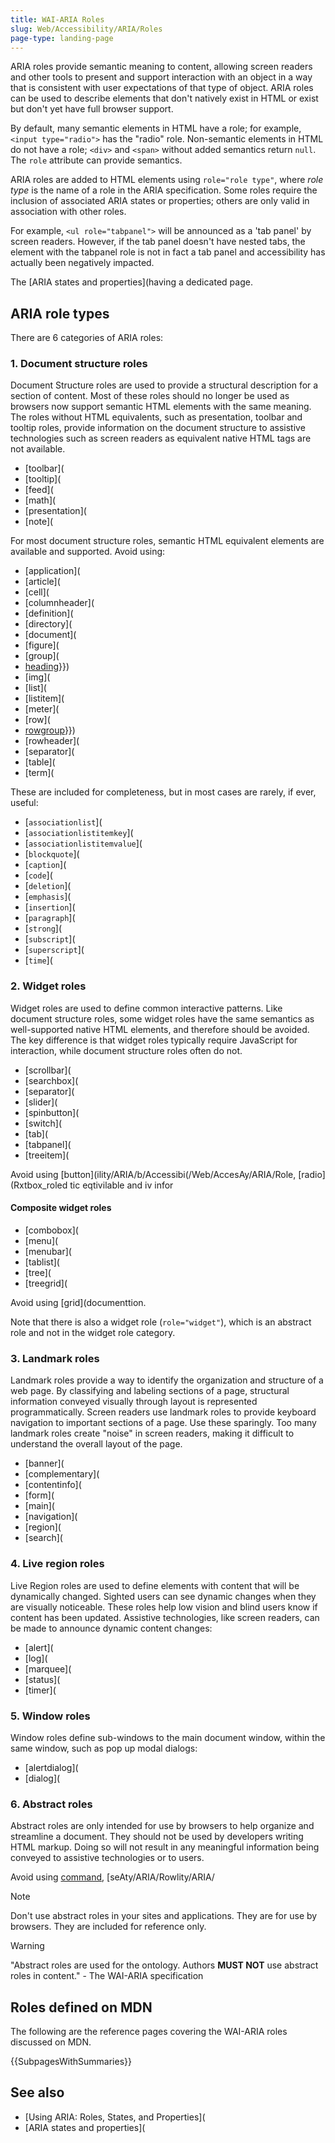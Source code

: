 ```yaml
---
title: WAI-ARIA Roles
slug: Web/Accessibility/ARIA/Roles
page-type: landing-page
---
```




ARIA roles provide semantic meaning to content, allowing screen readers and other tools to present and support interaction with an object in a way that is consistent with user expectations of that type of object. <abbr>ARIA</abbr> roles can be used to describe elements that don't natively exist in HTML or exist but don't yet have full browser support.

By default, many semantic elements in HTML have a role; for example, `<input type="radio">` has the "radio" role. Non-semantic elements in HTML do not have a role; `<div>` and `<span>` without added semantics return `null`. The `role` attribute can provide semantics.

ARIA roles are added to HTML elements using `role="role type"`, where _role type_ is the name of a role in the ARIA specification. Some roles require the inclusion of associated ARIA states or properties; others are only valid in association with other roles.

For example, `<ul role="tabpanel">` will be announced as a 'tab panel' by screen readers. However, if the tab panel doesn't have nested tabs, the element with the tabpanel role is not in fact a tab panel and accessibility has actually been negatively impacted.

The [ARIA states and properties](having a dedicated page.

## ARIA role types

There are 6 categories of ARIA roles:

### 1. Document structure roles

Document Structure roles are used to provide a structural description for a section of content. Most of these roles should no longer be used as browsers now support semantic HTML elements with the same meaning. The roles without HTML equivalents, such as presentation, toolbar and tooltip roles, provide information on the document structure to assistive technologies such as screen readers as equivalent native HTML tags are not available.

- [toolbar](
- [tooltip](
- [feed](
- [math](
- [presentation](
- [note](

For most document structure roles, semantic HTML equivalent elements are available and supported. Avoid using:

- [application](
- [article](
- [cell](
- [columnheader](
- [definition](
- [directory](
- [document](
- [figure](
- [group](
- [heading](_Elements", "h6")}})
- [img](
- [list](
- [listitem](
- [meter](
- [row](
- [rowgroup](body')}})
- [rowheader](
- [separator](
- [table](
- [term](

These are included for completeness, but in most cases are rarely, if ever, useful:

- [`associationlist`](
- [`associationlistitemkey`](
- [`associationlistitemvalue`](
- [`blockquote`](
- [`caption`](
- [`code`](
- [`deletion`](
- [`emphasis`](
- [`insertion`](
- [`paragraph`](
- [`strong`](
- [`subscript`](
- [`superscript`](
- [`time`](

### 2. Widget roles

Widget roles are used to define common interactive patterns. Like document structure roles, some widget roles have the same semantics as well-supported native HTML elements, and therefore should be avoided. The key difference is that widget roles typically require JavaScript for interaction, while document structure roles often do not.

- [scrollbar](
- [searchbox](
- [separator](
- [slider](
- [spinbutton](
- [switch](
- [tab](
- [tabpanel](
- [treeitem](

Avoid using [button](ility/ARIA/b/Accessibi(/Web/AccesAy/ARIA/Role, [radio](Rxtbox_roled tic eqtivilable and iv infor

#### Composite widget roles

- [combobox](
- [menu](
- [menubar](
- [tablist](
- [tree](
- [treegrid](

Avoid using [grid](documenttion.

Note that there is also a widget role (`role="widget"`), which is an abstract role and not in the widget role category.

### 3. Landmark roles

Landmark roles provide a way to identify the organization and structure of a web page. By classifying and labeling sections of a page, structural information conveyed visually through layout is represented programmatically. Screen readers use landmark roles to provide keyboard navigation to important sections of a page. Use these sparingly. Too many landmark roles create "noise" in screen readers, making it difficult to understand the overall layout of the page.

- [banner](
- [complementary](
- [contentinfo](
- [form](
- [main](
- [navigation](
- [region](
- [search](

### 4. Live region roles

Live Region roles are used to define elements with content that will be dynamically changed. Sighted users can see dynamic changes when they are visually noticeable. These roles help low vision and blind users know if content has been updated. Assistive technologies, like screen readers, can be made to announce dynamic content changes:

- [alert](
- [log](
- [marquee](
- [status](
- [timer](

### 5. Window roles

Window roles define sub-windows to the main document window, within the same window, such as pop up modal dialogs:

- [alertdialog](
- [dialog](

### 6. Abstract roles

Abstract roles are only intended for use by browsers to help organize and streamline a document. They should not be used by developers writing HTML markup. Doing so will not result in any meaningful information being conveyed to assistive technologies or to users.

Avoid using [command](n,ility/ARIAelity/ARIA/yRoles/sect[role), [seAty/ARIA/Rowlity/ARIA/

> [!NOTE]
> Don't use abstract roles in your sites and applications. They are for use by browsers. They are included for reference only.

> [!WARNING]
> "Abstract roles are used for the ontology. Authors **MUST NOT** use abstract roles in content." - The <abbr>WAI-ARIA</abbr> specification

## Roles defined on MDN

The following are the reference pages covering the WAI-ARIA roles discussed on <abbr>MDN</abbr>.

{{SubpagesWithSummaries}}

## See also

- [Using ARIA: Roles, States, and Properties](
- [ARIA states and properties](

